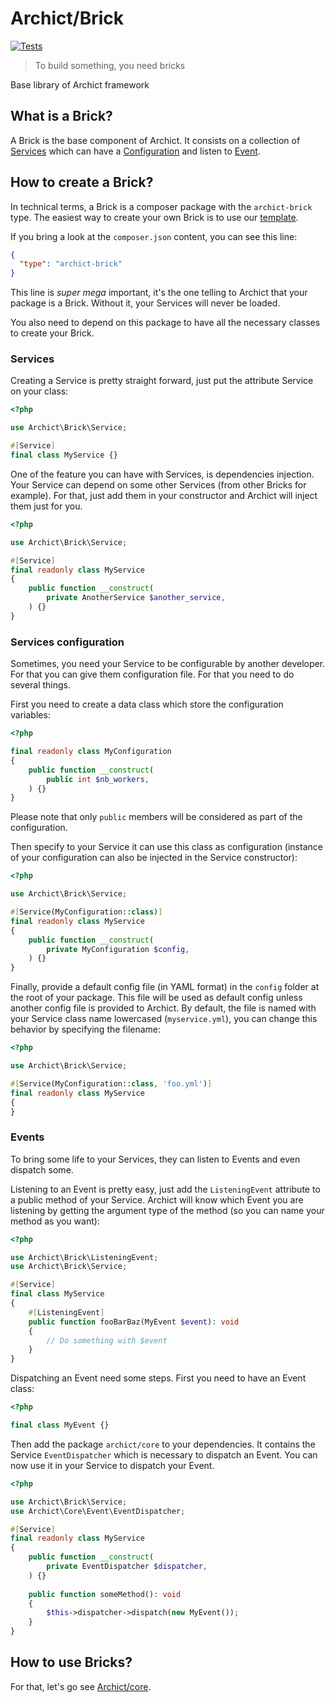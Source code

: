 # Archict/Brick

[![Tests](https://github.com/Archict/brick/actions/workflows/tests.yml/badge.svg?branch=master)](https://github.com/Archict/brick/actions/workflows/tests.yml)

> To build something, you need bricks

Base library of Archict framework

## What is a Brick?

A Brick is the base component of Archict. It consists on a collection of [Services](#services) which can
have a [Configuration](#services-configuration) and listen to [Event](#events).

## How to create a Brick?

In technical terms, a Brick is a composer package with the `archict-brick` type. The easiest way to create your own
Brick
is to use our [template](https://github.com/Archict/brick-template).

If you bring a look at the `composer.json` content, you can see this line:

```json
{
  "type": "archict-brick"
}
```

This line is *super mega* important, it's the one telling to Archict that your package is a Brick. Without it, your
Services will never be loaded.

You also need to depend on this package to have all the necessary classes to create your Brick.

### Services

Creating a Service is pretty straight forward, just put the attribute Service on your class:

```php
<?php

use Archict\Brick\Service;

#[Service]
final class MyService {}
```

One of the feature you can have with Services, is dependencies injection. Your Service can depend on some other
Services (from other Bricks for example). For that, just add them in your constructor and Archict will inject them just
for you.

```php
<?php

use Archict\Brick\Service;

#[Service]
final readonly class MyService 
{
    public function __construct(
        private AnotherService $another_service,
    ) {}
}
```

### Services configuration

Sometimes, you need your Service to be configurable by another developer. For that you can give them configuration file.
For that you need to do several things.

First you need to create a data class which store the configuration variables:

```php
<?php

final readonly class MyConfiguration 
{
    public function __construct(
        public int $nb_workers,
    ) {}
}
```

Please note that only `public` members will be considered as part of the configuration.

Then specify to your Service it can use this class as configuration (instance of your configuration can also be injected
in the Service constructor):

```php
<?php

use Archict\Brick\Service;

#[Service(MyConfiguration::class)]
final readonly class MyService 
{
    public function __construct(
        private MyConfiguration $config,
    ) {}
}
```

Finally, provide a default config file (in YAML format) in the `config` folder at the root of your package. This file
will be used as default config unless another config file is provided to Archict. By default, the file is named with
your Service class name lowercased (`myservice.yml`), you can change this behavior by specifying the filename:

```php
<?php

use Archict\Brick\Service;

#[Service(MyConfiguration::class, 'foo.yml')]
final readonly class MyService 
{
}
```

### Events

To bring some life to your Services, they can listen to Events and even dispatch some.

Listening to an Event is pretty easy, just add the `ListeningEvent` attribute to a public method of your Service.
Archict will know which Event you are listening by getting the argument type of the method (so you can name your method
as you want):

```php
<?php

use Archict\Brick\ListeningEvent;
use Archict\Brick\Service;

#[Service]
final class MyService
{
    #[ListeningEvent]
    public function fooBarBaz(MyEvent $event): void
    {
        // Do something with $event
    }
}
```

Dispatching an Event need some steps. First you need to have an Event class:

```php
<?php

final class MyEvent {}
```

Then add the package `archict/core` to your dependencies. It contains the Service `EventDispatcher` which is necessary to
dispatch an Event. You can now use it in your Service to dispatch your Event.

```php
<?php

use Archict\Brick\Service;
use Archict\Core\Event\EventDispatcher;

#[Service]
final readonly class MyService
{
    public function __construct(
        private EventDispatcher $dispatcher,
    ) {}
    
    public function someMethod(): void
    {
        $this->dispatcher->dispatch(new MyEvent());
    }
}
```

## How to use Bricks?

For that, let's go see [Archict/core](https://github.com/Archict/core).
